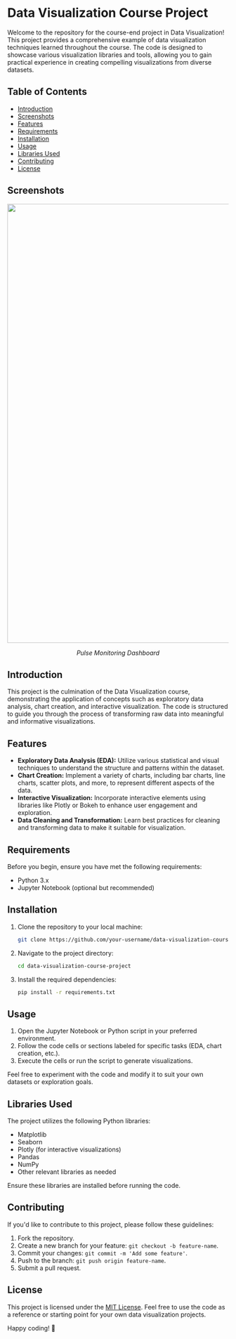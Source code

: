 # Data Visualization Course Project

Welcome to the repository for the course-end project in Data Visualization! This project provides a comprehensive example of data visualization techniques learned throughout the course. The code is designed to showcase various visualization libraries and tools, allowing you to gain practical experience in creating compelling visualizations from diverse datasets.

## Table of Contents

- [Introduction](#introduction)
- [Screenshots](#screenshots)
- [Features](#features)
- [Requirements](#requirements)
- [Installation](#installation)
- [Usage](#usage)
- [Libraries Used](#libraries-used)
- [Contributing](#contributing)
- [License](#license)

## Screenshots

<p align="center">
  <img src="images/timeseries.gif"/ width = 1000>
</p>
<p align="center"><em>Pulse Monitoring Dashboard</em></p>


## Introduction

This project is the culmination of the Data Visualization course, demonstrating the application of concepts such as exploratory data analysis, chart creation, and interactive visualization. The code is structured to guide you through the process of transforming raw data into meaningful and informative visualizations.

## Features

- **Exploratory Data Analysis (EDA):** Utilize various statistical and visual techniques to understand the structure and patterns within the dataset.
- **Chart Creation:** Implement a variety of charts, including bar charts, line charts, scatter plots, and more, to represent different aspects of the data.
- **Interactive Visualization:** Incorporate interactive elements using libraries like Plotly or Bokeh to enhance user engagement and exploration.
- **Data Cleaning and Transformation:** Learn best practices for cleaning and transforming data to make it suitable for visualization.

## Requirements

Before you begin, ensure you have met the following requirements:

- Python 3.x
- Jupyter Notebook (optional but recommended)

## Installation

1. Clone the repository to your local machine:

   ```bash
   git clone https://github.com/your-username/data-visualization-course-project.git
   ```

2. Navigate to the project directory:

   ```bash
   cd data-visualization-course-project
   ```

3. Install the required dependencies:

   ```bash
   pip install -r requirements.txt
   ```

## Usage

1. Open the Jupyter Notebook or Python script in your preferred environment.
2. Follow the code cells or sections labeled for specific tasks (EDA, chart creation, etc.).
3. Execute the cells or run the script to generate visualizations.

Feel free to experiment with the code and modify it to suit your own datasets or exploration goals.

## Libraries Used

The project utilizes the following Python libraries:

- Matplotlib
- Seaborn
- Plotly (for interactive visualizations)
- Pandas
- NumPy
- Other relevant libraries as needed

Ensure these libraries are installed before running the code.

## Contributing

If you'd like to contribute to this project, please follow these guidelines:

1. Fork the repository.
2. Create a new branch for your feature: `git checkout -b feature-name`.
3. Commit your changes: `git commit -m 'Add some feature'`.
4. Push to the branch: `git push origin feature-name`.
5. Submit a pull request.

## License

This project is licensed under the [MIT License](LICENSE). Feel free to use the code as a reference or starting point for your own data visualization projects.

Happy coding! 🚀
